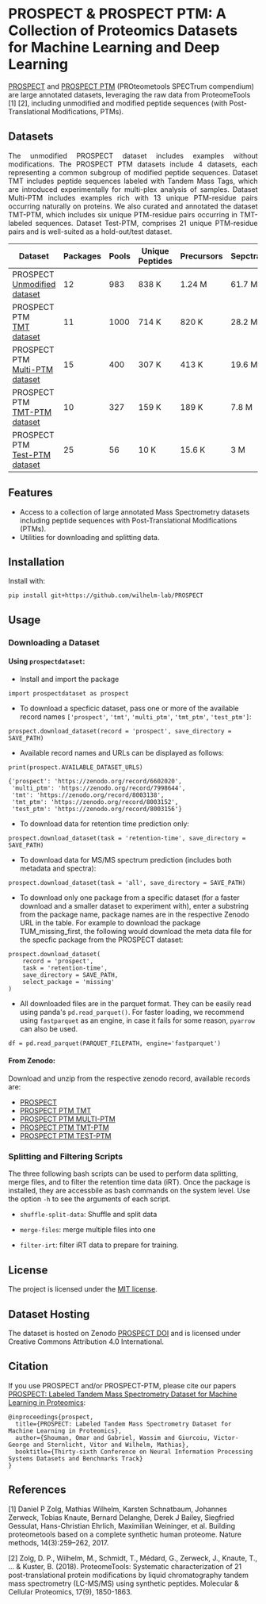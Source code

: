 # PROSPECT & PROSPECT PTM: A Collection of Proteomics Datasets for Machine Learning and Deep Learning

[PROSPECT](https://doi.org/10.5281/zenodo.6602020) and [PROSPECT PTM](https://doi.org/10.5281/zenodo.7998644) (PROteometools SPECTrum compendium) are large annotated datasets, leveraging the raw data from ProteomeTools [1] [2], including unmodified and modified peptide sequences (with Post-Translational Modifications, PTMs).

## Datasets

<p align="justify">
The unmodified PROSPECT dataset includes examples without modifications. The PROSPECT PTM datasets include 4 datasets, each representing a common subgroup of modified peptide sequences. Dataset TMT includes peptide sequences labeled with Tandem Mass Tags, which are introduced experimentally for multi-plex analysis of samples. Dataset Multi-PTM includes examples rich with 13 unique PTM-residue pairs occurring naturally on proteins. We also curated and annotated the dataset TMT-PTM, which includes six unique PTM-residue pairs occurring in TMT-labeled sequences. Dataset Test-PTM, comprises 21 unique PTM-residue pairs and is well-suited as a hold-out/test dataset.
</p>

Dataset | Packages | Pools | Unique Peptides | Precursors | Sepctra | Annotated Peaks | Raw Peaks
--- | --- | --- | --- |--- |--- |--- |---
PROSPECT<br> [Unmodified dataset](https://zenodo.org/record/6602020) | 12 | 983 | 838 K | 1.24 M | 61.7 M | 5.7 B | 24 B
PROSPECT PTM <br> [TMT dataset](https://zenodo.org/record/8003138) | 11 | 1000 | 714 K | 820 K | 28.2 M | 1.8 B | 11.2 B
PROSPECT PTM <br> [Multi-PTM dataset](https://zenodo.org/record/7998644) | 15 | 400 | 307 K | 413 K | 19.6 M | 2 B | 6 B
PROSPECT PTM <br> [TMT-PTM dataset](https://zenodo.org/record/8003152) | 10 | 327 | 159 K | 189 K | 7.8 M | 511 M | 3 B
PROSPECT PTM<br> [Test-PTM dataset](https://zenodo.org/record/8003156) |  25 | 56 | 10 K | 15.6 K | 3 M | 193 M | 732 M

## Features

* Access to a collection of large annotated Mass Spectrometry datasets including peptide sequences with Post-Translational Modifications (PTMs).
* Utilities for downloading and splitting data.

## Installation

Install with:

```
pip install git+https://github.com/wilhelm-lab/PROSPECT
```

## Usage

### Downloading a Dataset

#### Using `prospectdataset`:

- Install and import the package

```
import prospectdataset as prospect
```

- To download a specficic dataset, pass one or more of the available record names `['prospect'`, `'tmt'`, `'multi_ptm'`, `'tmt_ptm'`, `'test_ptm']`:
```
prospect.download_dataset(record = 'prospect', save_directory = SAVE_PATH)
```

- Available record names and URLs can be displayed as follows:
```
print(prospect.AVAILABLE_DATASET_URLS)

{'prospect': 'https://zenodo.org/record/6602020',
 'multi_ptm': 'https://zenodo.org/record/7998644',
 'tmt': 'https://zenodo.org/record/8003138',
 'tmt_ptm': 'https://zenodo.org/record/8003152',
 'test_ptm': 'https://zenodo.org/record/8003156'}
```

- To download data for retention time prediction only:
```
prospect.download_dataset(task = 'retention-time', save_directory = SAVE_PATH)
```

- To download data for MS/MS spectrum prediction (includes both metadata and spectra):
```
prospect.download_dataset(task = 'all', save_directory = SAVE_PATH)
```

- To download only one package from a specific dataset (for a faster download and a smaller dataset to experiment with), enter a substring from the package name, package names are in the respective Zenodo URL in the table. For example to download the package TUM_missing_first, the following would download the meta data file for the specfic package from the PROSPECT dataset:
```
prospect.download_dataset(
    record = 'prospect',
    task = 'retention-time',
    save_directory = SAVE_PATH,
    select_package = 'missing'
)
```

- All downloaded files are in the parquet format. They can be easily read using panda's `pd.read_parquet()`. For faster loading, we recommend using `fastparquet` as an engine, in case it fails for some reason, `pyarrow` can also be used.

```
df = pd.read_parquet(PARQUET_FILEPATH, engine='fastparquet')
```

#### From Zenodo:

Download and unzip from the respective zenodo record, available records are:
- [PROSPECT](https://zenodo.org/record/6602020)
- [PROSPECT PTM TMT](https://zenodo.org/record/8003138)
- [PROSPECT PTM MULTI-PTM](https://zenodo.org/record/7998644)
- [PROSPECT PTM TMT-PTM](https://zenodo.org/record/8003152)
- [PROSPECT PTM TEST-PTM](https://zenodo.org/record/8003156)

### Splitting and Filtering Scripts

The three following bash scripts can be used to perform data splitting, merge files, and to filter the retention time data (iRT). Once the package is installed, they are accessbile as bash commands on the system level. Use the option ```-h``` to see the arguments of each script.

- ```shuffle-split-data```: Shuffle and split data

- ```merge-files```: merge multiple files into one

- ```filter-irt```: filter iRT data to prepare for training.

## License

The project is licensed under the [MIT license](https://github.com/wilhelm-lab/PROSPECT/blob/main/LICENSE).

## Dataset Hosting

The dataset is hosted on Zenodo [PROSPECT DOI](https://doi.org/10.5281/zenodo.6602020) and is licensed under Creative Commons Attribution 4.0 International.

## Citation

If you use PROSPECT and/or PROSPECT-PTM, please cite our papers [PROSPECT: Labeled Tandem Mass Spectrometry Dataset for Machine Learning in Proteomics](https://proceedings.neurips.cc/paper_files/paper/2022/hash/d42db1f74df54cb992b3956eb7f15a6f-Abstract-Datasets_and_Benchmarks.html):

```
@inproceedings{prospect,
  title={PROSPECT: Labeled Tandem Mass Spectrometry Dataset for Machine Learning in Proteomics},
  author={Shouman, Omar and Gabriel, Wassim and Giurcoiu, Victor-George and Sternlicht, Vitor and Wilhelm, Mathias},
  booktitle={Thirty-sixth Conference on Neural Information Processing Systems Datasets and Benchmarks Track}
}
```

## References

[1] Daniel P Zolg, Mathias Wilhelm, Karsten Schnatbaum, Johannes Zerweck, Tobias Knaute, Bernard Delanghe, Derek J Bailey, Siegfried Gessulat, Hans-Christian Ehrlich, Maximilian Weininger, et al. Building proteometools based on a complete synthetic human proteome. Nature methods, 14(3):259–262, 2017.

[2] Zolg, D. P., Wilhelm, M., Schmidt, T., Médard, G., Zerweck, J., Knaute, T., ... & Kuster, B. (2018). ProteomeTools: Systematic characterization of 21 post-translational protein modifications by liquid chromatography tandem mass spectrometry (LC-MS/MS) using synthetic peptides. Molecular & Cellular Proteomics, 17(9), 1850-1863.
